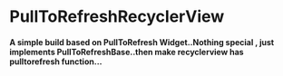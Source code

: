 # PullToRefreshRecyclerView
#### A simple build based on PullToRefresh Widget..Nothing special , just implements PullToRefreshBase..then make recyclerview has pulltorefresh function...


